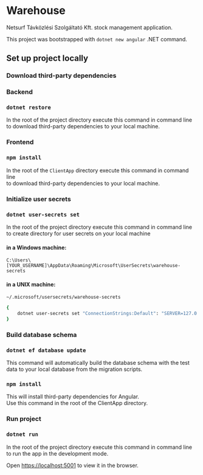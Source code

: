 # Warehouse

Netsurf Távközlési Szolgáltató Kft. stock management application.

This project was bootstrapped with `dotnet new angular` .NET command.

## Set up project locally

### Download third-party dependencies

### Backend

### `dotnet restore`

In the root of the project directory execute this command in command line\
to download third-party dependencies to your local machine.

### Frontend

### `npm install`

In the root of the `ClientApp` directory execute this command in command line\
to download third-party dependencies to your local machine.

### Initialize user secrets

### `dotnet user-secrets set`

In the root of the project directory execute this command in command line\
to create directory for user secrets on your local machine

#### in a Windows machine:

`C:\Users\[YOUR_USERNAME]\AppData\Roaming\Microsoft\UserSecrets\warehouse-secrets`

#### in a UNIX machine:

`~/.microsoft/usersecrets/warehouse-secrets`

```bash
{
    dotnet user-secrets set "ConnectionStrings:Default": "SERVER=127.0.0.1;DATABASE=warehouse;UID=[YOUR_MYSQL_USERNAME];PASSWORD=[YOUR_MYSQL_PASSWORD];PORT=3306;"
}
```

### Build database schema

### `dotnet ef database update`

This command will automatically build the database schema with the test data to your local database from the migration scripts.

### `npm install`

This will install third-party dependencies for Angular.\
Use this command in the root of the ClientApp directory.

### Run project

### `dotnet run`

In the root of the project directory execute this command in command line to run the app in the development mode.

Open [https://localhost:5001](https://localhost:5001) to view it in the browser.
